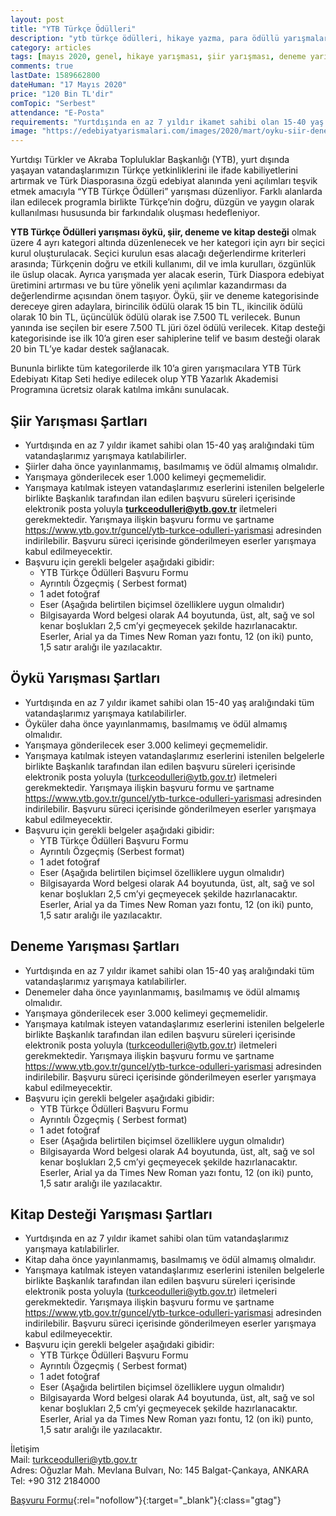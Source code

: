 ```yaml
---
layout: post
title: "YTB Türkçe Ödülleri"
description: "ytb türkçe ödülleri, hikaye yazma, para ödüllü yarışmalar 2020"
category: articles
tags: [mayıs 2020, genel, hikaye yarışması, şiir yarışması, deneme yarışması, kitap yarışması]
comments: true
lastDate: 1589662800    
dateHuman: "17 Mayıs 2020"
price: "120 Bin TL'dir"
comTopic: "Serbest"
attendance: "E-Posta"
requirements: "Yurtdışında en az 7 yıldır ikamet sahibi olan 15-40 yaş aralığındaki tüm vatandaşlarımız yarışmaya katılabilirler"
image: "https://edebiyatyarismalari.com/images/2020/mart/oyku-siir-deneme-kitap-turkce-yaz.jpg"
---
```


Yurtdışı Türkler ve Akraba Topluluklar Başkanlığı (YTB), yurt dışında yaşayan vatandaşlarımızın Türkçe yetkinliklerini ile ifade kabiliyetlerini artırmak ve Türk Diasporasına özgü edebiyat alanında yeni açılımları teşvik etmek amacıyla “YTB Türkçe Ödülleri” yarışması düzenliyor. Farklı alanlarda ilan edilecek programla birlikte Türkçe’nin doğru, düzgün ve yaygın olarak kullanılması hususunda bir farkındalık oluşması hedefleniyor.

**YTB Türkçe Ödülleri yarışması öykü, şiir, deneme ve kitap desteği** olmak üzere 4 ayrı kategori altında düzenlenecek ve her kategori için ayrı bir seçici kurul oluşturulacak. Seçici kurulun esas alacağı değerlendirme kriterleri arasında; Türkçenin doğru ve etkili kullanımı, dil ve imla kurulları, özgünlük ile üslup olacak. Ayrıca yarışmada yer alacak eserin, Türk Diaspora edebiyat üretimini artırması ve bu türe yönelik yeni açılımlar kazandırması da değerlendirme açısından önem taşıyor. Öykü, şiir ve deneme kategorisinde dereceye giren adaylara, birincilik ödülü olarak 15 bin TL, ikincilik ödülü olarak 10 bin TL, üçüncülük ödülü olarak ise 7.500 TL verilecek. Bunun yanında ise seçilen bir esere 7.500 TL jüri özel ödülü verilecek. Kitap desteği kategorisinde ise ilk 10’a giren eser sahiplerine telif ve basım desteği olarak 20 bin TL’ye kadar destek sağlanacak.

Bununla birlikte tüm kategorilerde ilk 10’a giren yarışmacılara YTB Türk Edebiyatı Kitap Seti hediye edilecek olup YTB Yazarlık Akademisi Programına ücretsiz olarak katılma imkânı sunulacak.

## Şiir Yarışması Şartları
- Yurtdışında en az 7 yıldır ikamet sahibi olan 15-40 yaş aralığındaki tüm vatandaşlarımız yarışmaya katılabilirler.
- Şiirler daha önce yayınlanmamış, basılmamış ve ödül almamış olmalıdır.
- Yarışmaya gönderilecek eser 1.000 kelimeyi geçmemelidir.
- Yarışmaya katılmak isteyen vatandaşlarımız eserlerini istenilen belgelerle birlikte Başkanlık tarafından ilan edilen başvuru süreleri içerisinde elektronik posta yoluyla **turkceodulleri@ytb.gov.tr** iletmeleri gerekmektedir. Yarışmaya ilişkin başvuru formu ve şartname https://www.ytb.gov.tr/guncel/ytb-turkce-odulleri-yarismasi adresinden indirilebilir. Başvuru süreci içerisinde gönderilmeyen eserler yarışmaya kabul edilmeyecektir.
- Başvuru için gerekli belgeler aşağıdaki gibidir:
    - YTB Türkçe Ödülleri Başvuru Formu 
    - Ayrıntılı Özgeçmiş ( Serbest format)
    - 1 adet fotoğraf
    - Eser (Aşağıda belirtilen biçimsel özelliklere uygun olmalıdır)
    - Bilgisayarda Word belgesi olarak A4 boyutunda, üst, alt, sağ ve sol kenar boşlukları 2,5 cm’yi geçmeyecek şekilde hazırlanacaktır. Eserler, Arial ya da Times New Roman yazı fontu, 12 (on iki) punto, 1,5 satır aralığı ile yazılacaktır.

## Öykü Yarışması Şartları
- Yurtdışında en az 7 yıldır ikamet sahibi olan 15-40 yaş aralığındaki tüm vatandaşlarımız yarışmaya katılabilirler.
- Öyküler daha önce yayınlanmamış, basılmamış ve ödül almamış olmalıdır.
- Yarışmaya gönderilecek eser 3.000 kelimeyi geçmemelidir. 
- Yarışmaya katılmak isteyen vatandaşlarımız eserlerini istenilen belgelerle birlikte Başkanlık tarafından ilan edilen başvuru süreleri içerisinde elektronik posta yoluyla (turkceodulleri@ytb.gov.tr) iletmeleri gerekmektedir. Yarışmaya ilişkin başvuru formu ve şartname https://www.ytb.gov.tr/guncel/ytb-turkce-odulleri-yarismasi adresinden indirilebilir. Başvuru süreci içerisinde gönderilmeyen eserler yarışmaya kabul edilmeyecektir.
- Başvuru için gerekli belgeler aşağıdaki gibidir:
    - YTB Türkçe Ödülleri Başvuru Formu 
    - Ayrıntılı Özgeçmiş (Serbest format)
    - 1 adet fotoğraf
    - Eser (Aşağıda belirtilen biçimsel özelliklere uygun olmalıdır)
    - Bilgisayarda Word belgesi olarak A4 boyutunda, üst, alt, sağ ve sol kenar boşlukları 2,5 cm’yi geçmeyecek şekilde hazırlanacaktır. Eserler, Arial ya da Times New Roman yazı fontu, 12 (on iki) punto, 1,5 satır aralığı ile yazılacaktır.

## Deneme Yarışması Şartları
- Yurtdışında en az 7 yıldır ikamet sahibi olan 15-40 yaş aralığındaki tüm vatandaşlarımız yarışmaya katılabilirler.
- Denemeler daha önce yayınlanmamış, basılmamış ve ödül almamış olmalıdır.
- Yarışmaya gönderilecek eser 3.000 kelimeyi geçmemelidir. 
- Yarışmaya katılmak isteyen vatandaşlarımız eserlerini istenilen belgelerle birlikte Başkanlık tarafından ilan edilen başvuru süreleri içerisinde elektronik posta yoluyla (turkceodulleri@ytb.gov.tr) iletmeleri gerekmektedir. Yarışmaya ilişkin başvuru formu ve şartname https://www.ytb.gov.tr/guncel/ytb-turkce-odulleri-yarismasi adresinden indirilebilir. Başvuru süreci içerisinde gönderilmeyen eserler yarışmaya kabul edilmeyecektir.
- Başvuru için gerekli belgeler aşağıdaki gibidir:
    - YTB Türkçe Ödülleri Başvuru Formu 
    - Ayrıntılı Özgeçmiş ( Serbest format)
    - 1 adet fotoğraf
    - Eser (Aşağıda belirtilen biçimsel özelliklere uygun olmalıdır)
    - Bilgisayarda Word belgesi olarak A4 boyutunda, üst, alt, sağ ve sol kenar boşlukları 2,5 cm’yi geçmeyecek şekilde hazırlanacaktır. Eserler, Arial ya da Times New Roman yazı fontu, 12 (on iki) punto, 1,5 satır aralığı ile yazılacaktır.

## Kitap Desteği Yarışması Şartları
- Yurtdışında en az 7 yıldır ikamet sahibi olan tüm vatandaşlarımız yarışmaya katılabilirler.
- Kitap daha önce yayınlanmamış, basılmamış ve ödül almamış olmalıdır.
- Yarışmaya katılmak isteyen vatandaşlarımız eserlerini istenilen belgelerle birlikte Başkanlık tarafından ilan edilen başvuru süreleri içerisinde elektronik posta yoluyla (turkceodulleri@ytb.gov.tr) iletmeleri gerekmektedir. Yarışmaya ilişkin başvuru formu ve şartname https://www.ytb.gov.tr/guncel/ytb-turkce-odulleri-yarismasi adresinden indirilebilir. Başvuru süreci içerisinde gönderilmeyen eserler yarışmaya kabul edilmeyecektir.
- Başvuru için gerekli belgeler aşağıdaki gibidir:
    - YTB Türkçe Ödülleri Başvuru Formu 
    - Ayrıntılı Özgeçmiş ( Serbest format)
    - 1 adet fotoğraf
    - Eser (Aşağıda belirtilen biçimsel özelliklere uygun olmalıdır)
    - Bilgisayarda Word belgesi olarak A4 boyutunda, üst, alt, sağ ve sol kenar boşlukları 2,5 cm’yi geçmeyecek şekilde hazırlanacaktır. Eserler, Arial ya da Times New Roman yazı fontu, 12 (on iki) punto, 1,5 satır aralığı ile yazılacaktır. 

İletişim  
Mail: turkceodulleri@ytb.gov.tr  
Adres: Oğuzlar Mah. Mevlana Bulvarı, No: 145 Balgat-Çankaya, ANKARA  
Tel: +90 312 2184000  

[Başvuru Formu](https://ytbweb1.blob.core.windows.net/files/2020/2020Belgeler/T%C3%BCrk%C3%A7e%20%C3%96d%C3%BClleri%20Ba%C5%9Fvuru%20Formu-5e54e38303e1a.pdf?ref=edebiyatyarismalari.com){:rel="nofollow"}{:target="_blank"}{:class="gtag"}